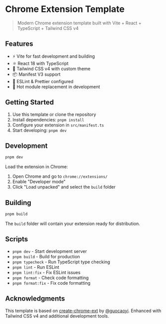 # Chrome Extension Template

> Modern Chrome extension template built with Vite + React + TypeScript + Tailwind CSS v4

## Features

- ⚡ Vite for fast development and building
- ⚛️ React 18 with TypeScript
- 🎨 Tailwind CSS v4 with custom theme
- 📦 Manifest V3 support
- 🔧 ESLint & Prettier configured
- 🚀 Hot module replacement in development

## Getting Started

1. Use this template or clone the repository
2. Install dependencies: `pnpm install`
3. Configure your extension in `src/manifest.ts`
4. Start developing: `pnpm dev`

## Development

```bash
pnpm dev
```

Load the extension in Chrome:

1. Open Chrome and go to `chrome://extensions/`
2. Enable "Developer mode"
3. Click "Load unpacked" and select the `build` folder

## Building

```bash
pnpm build
```

The `build` folder will contain your extension ready for distribution.

## Scripts

- `pnpm dev` - Start development server
- `pnpm build` - Build for production
- `pnpm typecheck` - Run TypeScript type checking
- `pnpm lint` - Run ESLint
- `pnpm lint:fix` - Fix ESLint issues
- `pnpm format` - Check code formatting
- `pnpm format:fix` - Fix code formatting

## Acknowledgments

This template is based on [create-chrome-ext](https://github.com/guocaoyi/create-chrome-ext) by [@guocaoyi](https://github.com/guocaoyi). Enhanced with Tailwind CSS v4 and additional development tools.
